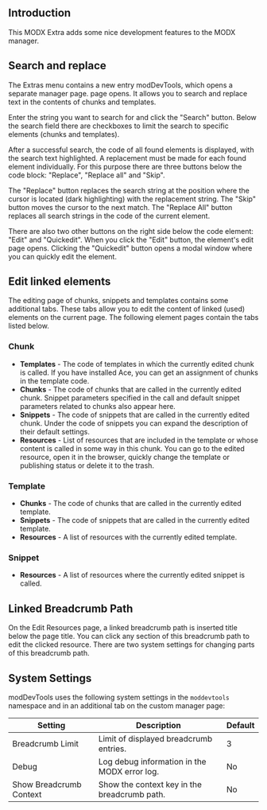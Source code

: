 ## Introduction

This MODX Extra adds some nice development features to the MODX manager.

## Search and replace

The Extras menu contains a new entry modDevTools, which opens a separate manager
page. page opens. It allows you to search and replace text in the contents of
chunks and templates.

Enter the string you want to search for and click the "Search" button. Below the
search field there are checkboxes to limit the search to specific elements
(chunks and templates).

After a successful search, the code of all found elements is displayed, with the
search text highlighted. A replacement must be made for each found element
individually. For this purpose there are three buttons below the code block:
"Replace", "Replace all" and "Skip".

The "Replace" button replaces the search string at the position where the cursor
is located (dark highlighting) with the replacement string. The "Skip" button
moves the cursor to the next match. The "Replace All" button replaces all search
strings in the code of the current element.

There are also two other buttons on the right side below the code element:
"Edit" and "Quickedit". When you click the "Edit" button, the element's edit
page opens. Clicking the "Quickedit" button opens a modal window where you can
quickly edit the element.

## Edit linked elements

The editing page of chunks, snippets and templates contains some additional
tabs. These tabs allow you to edit the content of linked (used) elements on the
current page. The following element pages contain the tabs listed below.

### Chunk
- **Templates** - The code of templates in which the currently edited chunk is called. If you have installed Ace, you can get an assignment of chunks in the template code.
- **Chunks** - The code of chunks that are called in the currently edited chunk. Snippet parameters specified in the call and default snippet parameters related to chunks also appear here.
- **Snippets** - The code of snippets that are called in the currently edited chunk. Under the code of snippets you can expand the description of their default settings.
- **Resources** - List of resources that are included in the template or whose content is called in some way in this chunk. You can go to the edited resource, open it in the browser, quickly change the template or publishing status or delete it to the trash.

### Template
- **Chunks** - The code of chunks that are called in the currently edited template.
- **Snippets** - The code of snippets that are called in the currently edited template.
- **Resources** - A list of resources with the currently edited template.

### Snippet
- **Resources** - A list of resources where the currently edited snippet is called.

## Linked Breadcrumb Path

On the Edit Resources page, a linked breadcrumb path is inserted title below the
page title. You can click any section of this breadcrumb path to edit the
clicked resource. There are two system settings for changing parts of this
breadcrumb path.

## System Settings

modDevTools uses the following system settings in the `moddevtools` namespace
and  in an additional tab on the custom manager page:

Setting | Description | Default
------- | ----------- | -------
Breadcrumb Limit | Limit of displayed breadcrumb entries. | 3
Debug | Log debug information in the MODX error log. | No
Show Breadcrumb Context | Show the context key in the breadcrumb path. | No
